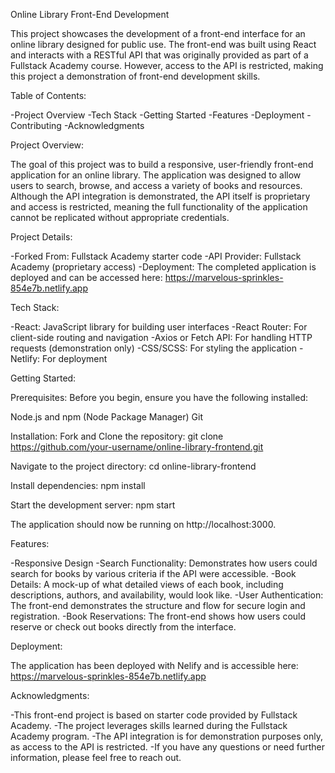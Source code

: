 Online Library Front-End Development

This project showcases the development of a front-end interface for an online library designed for public use. The front-end was built using React and interacts with a RESTful API that was originally provided as part of a Fullstack Academy course. However, access to the API is restricted, making this project a demonstration of front-end development skills.

Table of Contents:

-Project Overview
-Tech Stack
-Getting Started
-Features
-Deployment
-Contributing
-Acknowledgments

Project Overview:

The goal of this project was to build a responsive, user-friendly front-end application for an online library. The application was designed to allow users to search, browse, and access a variety of books and resources. Although the API integration is demonstrated, the API itself is proprietary and access is restricted, meaning the full functionality of the application cannot be replicated without appropriate credentials.

Project Details:

-Forked From: Fullstack Academy starter code
-API Provider: Fullstack Academy (proprietary access)
-Deployment: The completed application is deployed and can be accessed here: https://marvelous-sprinkles-854e7b.netlify.app

Tech Stack:

-React: JavaScript library for building user interfaces
-React Router: For client-side routing and navigation
-Axios or Fetch API: For handling HTTP requests (demonstration only)
-CSS/SCSS: For styling the application
-Netlify: For deployment

Getting Started:

Prerequisites:
Before you begin, ensure you have the following installed:

Node.js and npm (Node Package Manager)
Git

Installation:
Fork and Clone the repository:
git clone https://github.com/your-username/online-library-frontend.git

Navigate to the project directory:
cd online-library-frontend

Install dependencies:
npm install

Start the development server:
npm start

The application should now be running on http://localhost:3000.

Features:

-Responsive Design
-Search Functionality: Demonstrates how users could search for books by various criteria if the API were accessible.
-Book Details: A mock-up of what detailed views of each book, including descriptions, authors, and availability, would look like.
-User Authentication: The front-end demonstrates the structure and flow for secure login and registration.
-Book Reservations: The front-end shows how users could reserve or check out books directly from the interface.

Deployment:

The application has been deployed with Nelify and is accessible here: https://marvelous-sprinkles-854e7b.netlify.app

Acknowledgments:

-This front-end project is based on starter code provided by Fullstack Academy.
-The project leverages skills learned during the Fullstack Academy program.
-The API integration is for demonstration purposes only, as access to the API is restricted.
-If you have any questions or need further information, please feel free to reach out.

